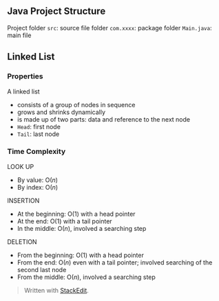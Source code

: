 
## Java Project Structure

Project folder
`src`: source file folder
`com.xxxx`: package folder
`Main.java`: main file


## Linked List

### Properties

A linked list

- consists of a group of nodes in sequence
 - grows and shrinks dynamically
 - is made up of two parts: data and reference to the next node
 - `Head`: first node
 - `Tail`: last node
 
 ### Time Complexity

LOOK UP
- By value: $\text{O}(n)$
- By index: $\text{O}(n)$

INSERTION
- At the beginning: $\text{O}(1)$ with a head pointer
- At the end: $\text{O}(1)$ with a tail pointer
- In the middle: $\text{O}(n)$, involved a searching step

DELETION
- From the beginning: $\text{O}(1)$ with a head pointer
- From the end: $\text{O}(n)$ even with a tail pointer; involved searching of the second last node
- From the middle: $\text{O}(n)$, involved a searching step








> Written with [StackEdit](https://stackedit.io/).
<!--stackedit_data:
eyJoaXN0b3J5IjpbLTIxMzY0Nzk1NzIsLTIwNDk5NzgyODddfQ
==
-->